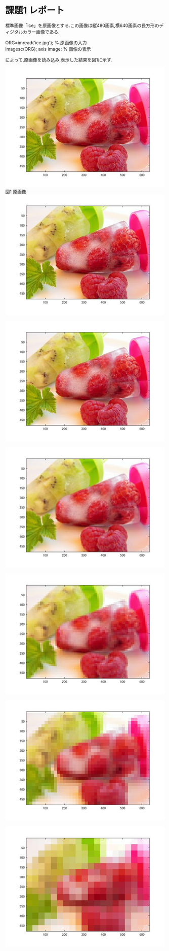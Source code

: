 # 課題1 レポート

標準画像「ice」を原画像とする.この画像は縦480画素,横640画素の長方形のディジタルカラー画像である.

ORG=imread('ice.jpg'); % 原画像の入力  
imagesc(ORG); axis image; % 画像の表示

によって,原画像を読み込み,表示した結果を図1に示す.

![原画像](https://github.com/MakotoSaito/lecture_image_processing/blob/master/Kekka/kadai01/kadai1_1.jpg?raw=true)  
図1 原画像
![その2](https://github.com/MakotoSaito/lecture_image_processing/blob/master/Kekka/kadai01/kadai1_1.jpg?raw=true)  
![その3](https://github.com/MakotoSaito/lecture_image_processing/blob/master/Kekka/kadai01/kadai1_2.jpg?raw=true)  
![その4](https://github.com/MakotoSaito/lecture_image_processing/blob/master/Kekka/kadai01/kadai1_3.jpg?raw=true)  
![その5](https://github.com/MakotoSaito/lecture_image_processing/blob/master/Kekka/kadai01/kadai1_4.jpg?raw=true)  
![その6](https://github.com/MakotoSaito/lecture_image_processing/blob/master/Kekka/kadai01/kadai1_5.jpg?raw=true)  
![その7](https://github.com/MakotoSaito/lecture_image_processing/blob/master/Kekka/kadai01/kadai1_6.jpg?raw=true)  
 
